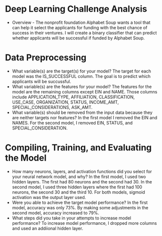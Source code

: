 # Deep Learning Challenge Analysis

* Overview - The nonprofit foundation Alphabet Soup wants a tool that can help it select the applicants for funding with the best chance of success in their ventures. I will create a binary classifier that can predict whether applicants will be successful if funded by Alphabet Soup.
  
# Data Preprocessing 
* What variable(s) are the target(s) for your model? The target for each model was the IS_SUCCESSFUL column. The goal is to predict which applicants will be succussful.
* What variable(s) are the features for your model? The features for the model are the remaining columns except EIN and NAME. Those columns include APPLICATION_TYPE, AFFILIATION, CLASSIFICATION, USE_CASE, ORGANIZATION, STATUS, INCOME_AMT, SPECIAL_CONSIDERATIONS, ASK_AMT.
* What variable(s) should be removed from the input data because they are neither targets nor features? In the first model I removed the EIN and NAMES. For the second model, I removed EIN, STATUS, and SPECIAL_CONSIDERATION.

# Compiling, Training, and Evaluating the Model
* How many neurons, layers, and activation functions did you select for your neural network model, and why? In the first model, I used two hidden layers. The first had 80 neurons and the second had 30. In the second model, I used three hidden layers where the first had 100 neurons, the second 30 and the third 10. For both models, sigmoid activation was the output layer used. 
* Were you able to achieve the target model performance? In the first model, accuracy was only 73%. By making some adjustments in the second model, accuracy increased to 79%.
* What steps did you take in your attempts to increase model performance? To increase model performance, I dropped more columns and used an addiional hidden layer. 
